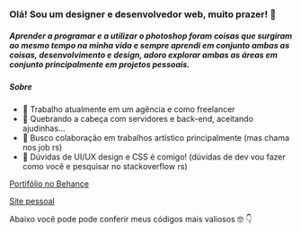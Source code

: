### Olá! Sou um designer e desenvolvedor web, muito prazer! 👋

##### Aprender a programar e a utilizar o photoshop foram coisas que surgiram ao mesmo tempo na minha vida e sempre aprendi em conjunto ambas as coisas, desenvolvimento e design, adoro explorar ambas as áreas em conjunto principalmente em projetos pessoais.

##### Sobre
- 🔭 Trabalho atualmente em um agência e como freelancer
- 🌱 Quebrando a cabeça com servidores e back-end, aceitando ajudinhas...
- 👯 Busco colaboração em trabalhos artístico principalmente (mas chama nos job rs)
- 💬  Dúvidas de UI/UX design e CSS é comigo! (dúvidas de dev vou fazer como você e pesquisar no stackoverflow rs)

[Portifólio no Behance](https://www.behance.net/luismtns)

[Site pessoal](https://luismtns.github.io/)

Abaixo você pode pode conferir meus códigos mais valiosos 🤓 👇
